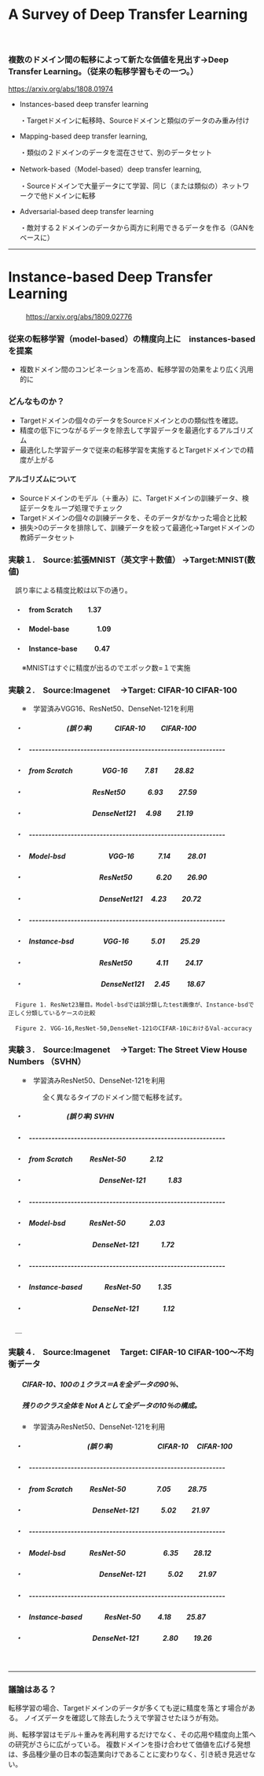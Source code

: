 # A Survey of Deep Transfer Learning
　

### 複数のドメイン間の転移によって新たな価値を見出す→Deep Transfer Learning。（従来の転移学習もその一つ。）
https://arxiv.org/abs/1808.01974

* Instances-based deep transfer learning
 
  ・Targetドメインに転移時、Sourceドメインと類似のデータのみ重み付け   

* Mapping-based deep transfer learning, 

  ・類似の２ドメインのデータを混在させて、別のデータセット

* Network-based（Model-based）deep transfer learning, 

  ・Sourceドメインで大量データにて学習、同じ（または類似の）ネットワークで他ドメインに転移

* Adversarial-based deep transfer learning

  ・敵対する２ドメインのデータから両方に利用できるデータを作る（GANをベースに）

---

# Instance-based Deep Transfer Learning
　
　
https://arxiv.org/abs/1809.02776

### 従来の転移学習（model-based）の精度向上に　instances-based を提案

* 複数ドメイン間のコンビネーションを高め、転移学習の効果をより広く汎用的に

### どんなものか？

* Targetドメインの個々のデータをSourceドメインとのの類似性を確認。
* 精度の低下につながるデータを除去して学習データを最適化するアルゴリズム
* 最適化した学習データで従来の転移学習を実施するとTargetドメインでの精度が上がる

#### アルゴリズムについて

* Sourceドメインのモデル（＋重み）に、Targetドメインの訓練データ、検証データをループ処理でチェック
* Targetドメインの個々の訓練データを、そのデータがなかった場合と比較
* 損失>0のデータを排除して、訓練データを絞って最適化→Targetドメインの教師データセット　


### 実験１.　Source:拡張MNIST（英文字＋数値） →Target:MNIST(数値)

　誤り率による精度比較は以下の通り。

#### 　・　from Scratch 　　1.37
#### 　・　Model-base　　　　1.09
#### 　・　Instance-base 　　    0.47

　　※MNISTはすぐに精度が出るのでエポック数=１で実施

### 実験２.　Source:Imagenet　 →Target: CIFAR-10 CIFAR-100　　

　　※　学習済みVGG16、ResNet50、DenseNet-121を利用

 
##### 　・                        　　　　　　    (誤り率)  　　　CIFAR-10 　　CIFAR-100 　　　
##### 　・　------------------------------------------------------------- 　 　
##### 　・　from Scratch    　　　　VGG-16    　　  7.81  　　  28.82　　
##### 　・　　　　　　　　　　   ResNet50     　　　6.93    　　27.59
##### 　・　　　　　　　　　　   DenseNet121 　 4.98    　　21.19　　
##### 　・　------------------------------------------------------------- 　
##### 　・　Model-bsd　　  　　　　VGG-16 　　　     7.14   　　 28.01
##### 　・　　　　　　　　　　   　ResNet50    　　　 6.20    　　26.90
##### 　・　　　　　　　　　　   　DenseNet121  　4.23    　　20.72
##### 　・　------------------------------------------------------------- 
##### 　・　Instance-bsd   　　　　VGG-16      　　　5.01    　　25.29
##### 　・　　　　　　　　　　   　ResNet50    　　　 4.11   　　 24.17
##### 　・　　　　　　　　　　   　 DenseNet121 　 2.45   　　 18.67

      Figure 1. ResNet23層目。Model-bsdでは誤分類したtest画像が、Instance-bsdで正しく分類しているケースの比較

      Figure 2. VGG-16,ResNet-50,DenseNet-121のCIFAR-10におけるVal-accuracy


### 実験３.　Source:Imagenet　 →Target: The Street View House Numbers （SVHN）

　　※　学習済みResNet50、DenseNet-121を利用

　　　　　全く異なるタイプのドメイン間で転移を試す。

##### 　・                        　　　　　　    (誤り率)  SVHN　
##### 　・　------------------------------------------------------------- 　
##### 　・　from Scratch    　　  ResNet-50  　　　 2.12
##### 　・　　　　　　　　　　  　DenseNet-121  　　　1.83
##### 　・　------------------------------------------------------------- 　
##### 　・　Model-bsd　　  　    ResNet-50    　　　 2.03
##### 　・　　　　　　　　　　   DenseNet-121  　　　1.72
##### 　・　------------------------------------------------------------- 　
##### 　・　Instance-based 　　　ResNet-50    　　 1.35
##### 　・　　　　　　　　　　   DenseNet-121 　　　 1.12
　＿

### 実験４.　Source:Imagenet　 Target: CIFAR-10 CIFAR-100～不均衡データ　　　



##### 　　CIFAR-10、100の１クラス＝Aを全データの90％、
##### 　　残りのクラス全体を Not Aとして全データの10％の構成。　
　　※　学習済みResNet50、DenseNet-121を利用

##### 　・      　　　　　　　　　   (誤り率)    　　　　　　    CIFAR-10  　CIFAR-100 
##### 　・　------------------------------------------------------------- 　
##### 　・　from Scratch    　　  ResNet-50  　　　　 7.05    　　 28.75
##### 　・　　　　　　　　　　   DenseNet-121  　　　5.02     　　21.97
##### 　・　------------------------------------------------------------- 　
##### 　・　Model-bsd　　  　    ResNet-50    　　　　　 6.35     　　28.12
##### 　・　　　　　　　　　　  　DenseNet-121  　　　5.02     　　21.97
##### 　・　------------------------------------------------------------- 　
##### 　・　Instance-based 　　　ResNet-50    　　 4.18     　　25.87
##### 　・　　　　　　　　　　   DenseNet-121 　　　 2.80     　　19.26
　

---

### 議論はある？

転移学習の場合、Targetドメインのデータが多くても逆に精度を落とす場合がある。
ノイズデータを確認して除去したうえで学習させたほうが有効。

尚、転移学習はモデル＋重みを再利用するだけでなく、その応用や精度向上策への研究がさらに広がっている。
複数ドメインを掛け合わせて価値を広げる発想は、多品種少量の日本の製造業向けであることに変わりなく、引き続き見逃せない。
